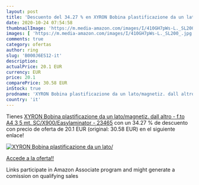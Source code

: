 ```yaml
---
layout: post
title: 'Descuento del 34.27 % en XYRON Bobina plastificazione da un lato/'
date: 2020-10-24 07:54:58
thumbnailImage: 'https://m.media-amazon.com/images/I/410GH7pWs-L._SL200_.jpg'
images: [ 'https://m.media-amazon.com/images/I/410GH7pWs-L._SL200_.jpg' ]
comments: true
category: ofertas
author: ring
slug: 'B000J6ES12-it'
description:
actualPrice: 20.1 EUR
currency: EUR
price: 20.1
comparePrice: 30.58 EUR
inStock: true
prodname: 'XYRON Bobina plastificazione da un lato/magnetiz. dall altro - f.to A4 3 5 mt.  SC/X900/Easylaminator  - 23465'
country: 'it'
---
```


Tienes [XYRON Bobina plastificazione da un lato/magnetiz. dall altro - f.to A4 3 5 mt.  SC/X900/Easylaminator  - 23465](https://www.amazon.it/dp/B000J6ES12/?tag=tolees00-21) con un 34.27 % de descuento con precio de oferta de 20.1 EUR (original: 30.58 EUR) en el siguiente enlace!

[![XYRON Bobina plastificazione da un lato/](https://m.media-amazon.com/images/I/410GH7pWs-L._SL200_.jpg)](https://www.amazon.it/dp/B000J6ES12/?tag=tolees00-21)

[Accede a la oferta!!](https://www.amazon.it/dp/B000J6ES12/?tag=tolees00-21)

Links participate in Amazon Associate program and might generate a comission on qualifying sales


